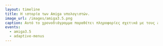 ```yaml
---
layout: timeline
title: Η ιστορία των Amiga υπολογιστών.
image_url: /images/amiga3.5.png
caption: Αυτό το χρονοδιάγραμμα παραθέτει πληροφορίες σχετικά με τους amiga υπολογιστές και τα συστήματα amigaOS για τα οποία μπόρεσα να βρω πληροφορίες μέσω της δικής μου έρευνας και στο Διαδίκτυο. 3.5
events:
  - amiga3.5
  - adaptive-menus
---
```

